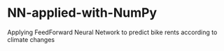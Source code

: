 # NN-applied-with-NumPy
Applying FeedForward Neural Network to predict bike rents according to climate changes
